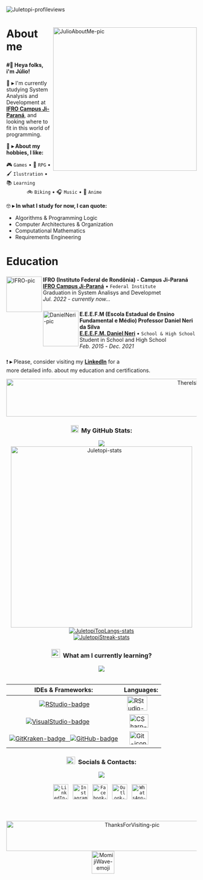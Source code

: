 <!--
❗ ➤ References used in this Repository:
🔗 • https://github.com/kyechan99/capsule-render
🔗 • https://github.com/antonkomarev/github-profile-views-counter
🔗 • https://github.com/DenverCoder1/custom-icon-badges
🔗 • https://github.com/DenverCoder1/github-readme-streak-stats
🔗 • https://github.com/anuraghazra/github-readme-stats
🔗 • https://github.com/alexandresanlim/Badges4-README.md-Profile
🔗 • https://profilepicturemaker.com
🔗 • https://devicon.dev
🔗 • https://shields.io
🔗 • https://emoji.gg
🔗 • https://getemoji.com
-->

<img align="left" src="https://komarev.com/ghpvc/?username=juletopi&color=red" alt="Juletopi-profileviews">
&#8196; 

<div>
<img align="right" src="https://user-images.githubusercontent.com/76459155/189586069-775c6ea7-bd5a-4b53-ad79-8294171c7089.png" align="left" width="380" alt="JulioAboutMe-pic"/><h1>About me</h1>

###

<div align="left">

###

**#👋 Heya folks, i'm Júlio!**
 
🌱 **▸** I'm currently studying System Analysis and \
Development at [**IFRO Campus Ji-Paraná**](https://portal.ifro.edu.br/ji-parana), and \
looking where to fit in this world of programming.
 
👾 **▸ About my hobbies, I like:**

🎮 `Games` • 🎲 `RPG` • 🖌️ `Ilustration` • 📚 `Learning` \
&#8199;&#8199;&#8199;&#8199;&#8199;&#8196; 🚲 `Biking` • 🎧 `Music` • 🍜 `Anime`
 
🤓 **▸ In what I study for now, I can quote:**
 
- Algorithms & Programming Logic
- Computer Architectures & Organization
- Computational Mathematics
- Requirements Engineering
</div>

###

# Education

###

<img src="https://www.anoticiamais.com.br/wp-content/uploads/2016/11/Ifro.jpg" align="left" width="94" height="94" alt="IFRO-pic"/>

**IFRO (Instituto Federal de Rondônia) - Campus Ji-Paraná** \
[**IFRO Campus Ji-Paraná**](https://portal.ifro.edu.br/ji-parana/ji-parana) • `Federal Institute` \
Graduation in System Analisys and Developmet \
<i>Jul. 2022</i> - <i>currently now...</i>
<br/>

###

<img src="https://scontent.fcgb9-1.fna.fbcdn.net/v/t39.30808-6/296281125_179170704484469_3136119340022999762_n.jpg?_nc_cat=106&ccb=1-7&_nc_sid=09cbfe&_nc_eui2=AeEKCtgNAOu7Y6Uz-ziQ3KdlSxiVFTJTQTBLGJUVMlNBMOVZldgawmi-_Iip8gNZYhDqvPRlCdKZBCu-5_I9Y8P0&_nc_ohc=1v5xH-CSngEAX84wDBs&_nc_zt=23&_nc_ht=scontent.fcgb9-1.fna&oh=00_AT8l4gNtsKoAWMcB-T3oT29CSf-C7mDUp6RcXiYrSPKBXQ&oe=631E5B92" align="left" width="94" height="94" alt="DanielNeri-pic"/>

**E.E.E.F.M (Escola Estadual de Ensino Fundamental e Médio) Professor Daniel Neri da Silva** \
[**E.E.E.F.M. Daniel Neri**](https://www.melhorescola.com.br/escola/eeefm-professor-daniel-neri-da-silva) • `School & High School` \
Student in School and High School \
<i>Feb. 2015</i> - <i>Dec. 2021</i>
<br/>

###

❗ **▸** Please, consider visiting my [**LinkedIn**](https://www.linkedin.com/in/julio-cezar-pereira-camargo/) for a \
more detailed info. about my education and certifications.
</div>

<div align="center">
  <img align="center" src="https://user-images.githubusercontent.com/76459155/189606672-5693d2bf-8192-4b2f-8eb3-4afc916d6ce3.png" align="center" width="1000" height="100" alt="ThereIsMore-pic"/>
</div>

<div align="center">
 
### <a href="https://emoji.gg/emoji/3716-blurple-github"><img src="https://cdn3.emoji.gg/emojis/3716-blurple-github.png" width="20" height="20" alt="BlurpleGithub-emoji"></a>&#160; My GitHub Stats:
<img align="center" src="https://capsule-render.vercel.app/api?type=rect&color=dc4444&height=2&section=header&%20render">

<div align="center">
  <a href="#"><img src="https://github-readme-stats.vercel.app/api?username=juletopi&show_icons=true&count_private=true&include_all_commits=true&theme=codeSTACKr&title_color=e73737&icon_color=e73737&border_color=0d1017&bg_color=0e1118" width="480" alt="Juletopi-stats"></a>
  <a href="#"><img src="https://github-readme-stats.vercel.app/api/top-langs/?username=juletopi&layout=default&langs_count=7&theme=codeSTACKr&title_color=e73737&icon_color=e73737&border_color=0e1118&bg_color=0e1118" alt="JuletopiTopLangs-stats"></a>
<div align="center">
  <a href="#"><img src="https://github-readme-streak-stats.herokuapp.com/?user=juletopi&theme=dark&ring=e73737&currStreakNum=ffffff&hide_border=true&background=0E1118" alt="JuletopiStreak-stats"></a>
</div>

###

<div align="center">

### <a href="https://emoji.gg/emoji/3468_book_n_quill"><img src="https://cdn3.emoji.gg/emojis/3468_book_n_quill.png" width="23" height="23" alt="BooknQuill-emoji"></a>&#160; What am I currently learning?
<img align="center" src="https://capsule-render.vercel.app/api?type=rect&color=dc4444&height=2&section=header&%20render">

<div align="center">
&#8196; 
 
| IDEs & Frameworks: | Languages: |
| ------------------ | ---------- |
| &#8199;&#8199;&#8199;&#8199;&#8199;&#8199;&nbsp;&nbsp;&nbsp; <a href="https://github.com/alexandresanlim/Badges4-README.md-Profile"><img src="https://img.shields.io/badge/RStudio-75AADB?style=for-the-badge&logo=RStudio&logoColor=white" alt="RStudio-badge"></a> | &nbsp; <a href="https://devicon.dev/"><img src="https://cdn.jsdelivr.net/gh/devicons/devicon/icons/r/r-original.svg" width="53" height="38" alt="RStudio-icon"></a>
| &#8199;&#8199;&#8199;&nbsp;&nbsp; <a href="https://github.com/alexandresanlim/Badges4-README.md-Profile"><img src="https://img.shields.io/badge/Visual_Studio-5C2D91?style=for-the-badge&logo=visual%20studio&logoColor=white" alt="VisualStudio-badge"></a> | &#8199; <a href="https://devicon.dev/"><img src="https://cdn.jsdelivr.net/gh/devicons/devicon/icons/csharp/csharp-original.svg" width="50" height="35" alt="CSharp-icon"></a>
| <a href="https://github.com/alexandresanlim/Badges4-README.md-Profile"><img src="https://img.shields.io/badge/GitKraken-179287?style=for-the-badge&logo=GitKraken&logoColor=white" alt="GitKraken-badge"> &#160; </a> <a href="https://github.com/alexandresanlim/Badges4-README.md-Profile"><img src="https://img.shields.io/badge/GitHub-100000?style=for-the-badge&logo=github&logoColor=white" alt="GitHub-badge"></a>| &#8199; <a href="https://devicon.dev/"><img src="https://cdn.jsdelivr.net/gh/devicons/devicon/icons/git/git-original.svg" width="50" height="35" alt="Git-icon"></a>
</div>

###

<div align="center">

### <a href="https://emoji.gg/emoji/8137_SpeechBubble"><img src="https://cdn3.emoji.gg/emojis/8137_SpeechBubble.png" width="23" height="20" alt="SpeechBubble-emoji"></a>&#160; Socials & Contacts:
<img align="center" src="https://capsule-render.vercel.app/api?type=rect&color=dc4444&height=2&section=header&%20render">
</div>
&#8196;

<div align="center">
<code><a href="https://www.linkedin.com/in/julio-cezar-pereira-camargo/"><img src="https://cdn.jsdelivr.net/gh/devicons/devicon/icons/linkedin/linkedin-original.svg"  width="40" height="40" alt="LinkedIn-icon"></a></code>&nbsp;&nbsp;
  <code><a href="https://www.instagram.com/juletopi/"><img src="https://cdn3.emoji.gg/emojis/6333-instagram.png" width="40" height="40" alt="Instagram-icon"></a></code>&nbsp;&nbsp;
  <code><a href="https://www.facebook.com/profile.php?id=100006955867774"><img src="https://cdn.jsdelivr.net/gh/devicons/devicon/icons/facebook/facebook-original.svg" width="40" height="40" alt="Facebook-icon"></a></code>&nbsp;&nbsp;
  <code><a href="mailto:juliocezarpvh@hotmail.com"><img src="https://pngimg.com/uploads/email/email_PNG100738.png" width="40" height="40" alt="Outlook-icon"></a></code>&nbsp;&nbsp;
  <code><a href="http://api.whatsapp.com/send?phone=5569993606894"><img src="https://cdn3.emoji.gg/emojis/6158-whatsapp.png" width="40" height="40" alt="WhatsApp-icon"></a></code>&nbsp;&nbsp;
</div>

###
&#8196; 

<div align="center">
  <img align="center" src="https://user-images.githubusercontent.com/76459155/189621564-f03a3dc6-3ef8-404e-8bfc-17815b409f2a.png" align="center" width="650" height="80" alt="ThanksForVisiting-pic" /> &#8196; <a href="https://emoji.gg/emoji/1564-momijiwave"><img src="https://cdn3.emoji.gg/emojis/1564-momijiwave.png" width="60" height="60" alt="MomijiWave-emoji"></a>
</div>
